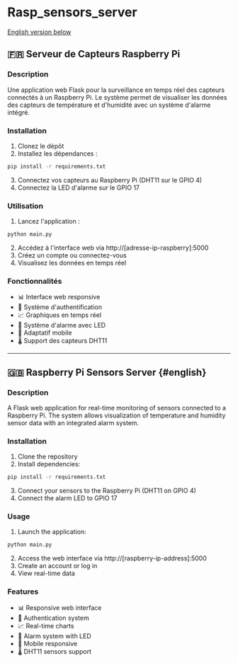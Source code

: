 # Rasp_sensors_server

[English version below](#english)

## 🇫🇷 Serveur de Capteurs Raspberry Pi

### Description
Une application web Flask pour la surveillance en temps réel des capteurs connectés à un Raspberry Pi. Le système permet de visualiser les données des capteurs de température et d'humidité avec un système d'alarme intégré.

### Installation
1. Clonez le dépôt
2. Installez les dépendances :
```bash
pip install -r requirements.txt
```
3. Connectez vos capteurs au Raspberry Pi (DHT11 sur le GPIO 4)
4. Connectez la LED d'alarme sur le GPIO 17

### Utilisation
1. Lancez l'application :
```bash
python main.py
```
2. Accédez à l'interface web via http://[adresse-ip-raspberry]:5000
3. Créez un compte ou connectez-vous
4. Visualisez les données en temps réel

### Fonctionnalités
- 📊 Interface web responsive
- 🔐 Système d'authentification
- 📈 Graphiques en temps réel
- 🚨 Système d'alarme avec LED
- 📱 Adaptatif mobile
- 🌡️ Support des capteurs DHT11

---

## 🇬🇧 Raspberry Pi Sensors Server {#english}

### Description
A Flask web application for real-time monitoring of sensors connected to a Raspberry Pi. The system allows visualization of temperature and humidity sensor data with an integrated alarm system.

### Installation
1. Clone the repository
2. Install dependencies:
```bash
pip install -r requirements.txt
```
3. Connect your sensors to the Raspberry Pi (DHT11 on GPIO 4)
4. Connect the alarm LED to GPIO 17

### Usage
1. Launch the application:
```bash
python main.py
```
2. Access the web interface via http://[raspberry-ip-address]:5000
3. Create an account or log in
4. View real-time data

### Features
- 📊 Responsive web interface
- 🔐 Authentication system
- 📈 Real-time charts
- 🚨 Alarm system with LED
- 📱 Mobile responsive
- 🌡️ DHT11 sensors support